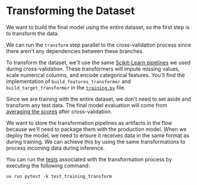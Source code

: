 # Transforming the Dataset

We want to build the final model using the entire dataset, so the first step is to transform the data.

We can run the `transform` step parallel to the cross-validation process since there aren't any dependencies between these branches.

To transform the dataset, we'll use the same [Scikit-Learn pipelines](https://scikit-learn.org/stable/modules/generated/sklearn.pipeline.Pipeline.html) we used during cross-validation. These transformers will impute missing values, scale numerical columns, and encode categorical features. You'll find the implementation of `build_features_transformer` and `build_target_transformer` in the [`training.py`](src/pipelines/training.py) file.

Since we are training with the entire dataset, we don't need to set aside and transform any test data. The final model evaluation will come from [averaging the scores](.guide/training-pipeline/averaging-model-scores.md) after cross-validation.

We want to store the transformation pipelines as artifacts in the flow because we'll need to package them with the production model. When we deploy the model, we need to ensure it receives data in the same format as during training. We can achieve this by using the same transformations to process incoming data during inference.

You can run the [tests](tests/pipelines/test_training_transform.py) associated with the transformation process by executing the following command:

```shell
uv run pytest -k test_training_transform
```